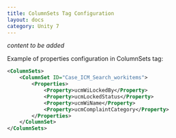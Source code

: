 ```yaml
---
title: ColumnSets Tag Configuration
layout: docs
category: Unity 7
---
```

*content to be added*

Example of properties configuration in ColumnSets tag:

```xml
<ColumnSets>
	<ColumnSet ID="Case_ICM_Search_workitems">
		<Properties>
			<Property>ucmWiLockedBy</Property>
			<Property>ucmLockedStatus</Property>
			<Property>ucmWiName</Property>
			<Property>ucmComplaintCategory</Property>
		</Properties>
	</ColumnSet>
</ColumnSets>
```